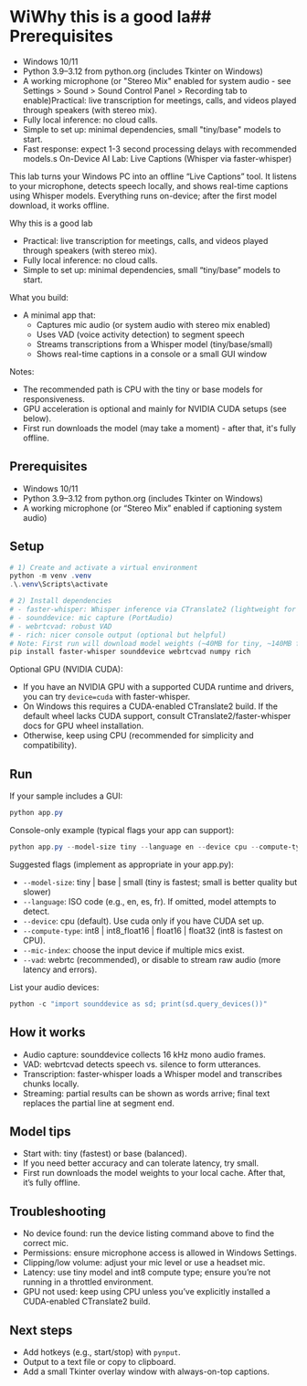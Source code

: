 # WiWhy this is a good la## Prerequisites

- Windows 10/11
- Python 3.9–3.12 from python.org (includes Tkinter on Windows)
- A working microphone (or "Stereo Mix" enabled for system audio - see Settings > Sound > Sound Control Panel > Recording tab to enable)Practical: live transcription for meetings, calls, and videos played through speakers (with stereo mix).
- Fully local inference: no cloud calls.
- Simple to set up: minimal dependencies, small "tiny/base" models to start.
- Fast response: expect 1-3 second processing delays with recommended models.s On-Device AI Lab: Live Captions (Whisper via faster-whisper)

This lab turns your Windows PC into an offline “Live Captions” tool. It listens to your microphone, detects speech locally, and shows real-time captions using Whisper models. Everything runs on-device; after the first model download, it works offline.

Why this is a good lab
- Practical: live transcription for meetings, calls, and videos played through speakers (with stereo mix).
- Fully local inference: no cloud calls.
- Simple to set up: minimal dependencies, small “tiny/base” models to start.

What you build:
- A minimal app that:
  - Captures mic audio (or system audio with stereo mix enabled)
  - Uses VAD (voice activity detection) to segment speech
  - Streams transcriptions from a Whisper model (tiny/base/small)
  - Shows real-time captions in a console or a small GUI window

Notes:
- The recommended path is CPU with the tiny or base models for responsiveness.
- GPU acceleration is optional and mainly for NVIDIA CUDA setups (see below).
- First run downloads the model (may take a moment) - after that, it's fully offline.

## Prerequisites

- Windows 10/11
- Python 3.9–3.12 from python.org (includes Tkinter on Windows)
- A working microphone (or “Stereo Mix” enabled if captioning system audio)

## Setup

```powershell
# 1) Create and activate a virtual environment
python -m venv .venv
.\.venv\Scripts\activate

# 2) Install dependencies
# - faster-whisper: Whisper inference via CTranslate2 (lightweight for CPU)
# - sounddevice: mic capture (PortAudio)
# - webrtcvad: robust VAD
# - rich: nicer console output (optional but helpful)
# Note: First run will download model weights (~40MB for tiny, ~140MB for base)
pip install faster-whisper sounddevice webrtcvad numpy rich
```

Optional GPU (NVIDIA CUDA):
- If you have an NVIDIA GPU with a supported CUDA runtime and drivers, you can try `device=cuda` with faster-whisper.
- On Windows this requires a CUDA-enabled CTranslate2 build. If the default wheel lacks CUDA support, consult CTranslate2/faster-whisper docs for GPU wheel installation. 
- Otherwise, keep using CPU (recommended for simplicity and compatibility).

## Run

If your sample includes a GUI:
```powershell
python app.py
```

Console-only example (typical flags your app can support):
```powershell
python app.py --model-size tiny --language en --device cpu --compute-type int8
```

Suggested flags (implement as appropriate in your app.py):
- `--model-size`: tiny | base | small (tiny is fastest; small is better quality but slower)
- `--language`: ISO code (e.g., en, es, fr). If omitted, model attempts to detect.
- `--device`: cpu (default). Use cuda only if you have CUDA set up.
- `--compute-type`: int8 | int8_float16 | float16 | float32 (int8 is fastest on CPU).
- `--mic-index`: choose the input device if multiple mics exist.
- `--vad`: webrtc (recommended), or disable to stream raw audio (more latency and errors).

List your audio devices:
```powershell
python -c "import sounddevice as sd; print(sd.query_devices())"
```

## How it works

- Audio capture: sounddevice collects 16 kHz mono audio frames.
- VAD: webrtcvad detects speech vs. silence to form utterances.
- Transcription: faster-whisper loads a Whisper model and transcribes chunks locally.
- Streaming: partial results can be shown as words arrive; final text replaces the partial line at segment end.

## Model tips

- Start with: tiny (fastest) or base (balanced).
- If you need better accuracy and can tolerate latency, try small.
- First run downloads the model weights to your local cache. After that, it’s fully offline.

## Troubleshooting

- No device found: run the device listing command above to find the correct mic.
- Permissions: ensure microphone access is allowed in Windows Settings.
- Clipping/low volume: adjust your mic level or use a headset mic.
- Latency: use tiny model and int8 compute type; ensure you’re not running in a throttled environment.
- GPU not used: keep using CPU unless you’ve explicitly installed a CUDA-enabled CTranslate2 build.

## Next steps

- Add hotkeys (e.g., start/stop) with `pynput`.
- Output to a text file or copy to clipboard.
- Add a small Tkinter overlay window with always-on-top captions.